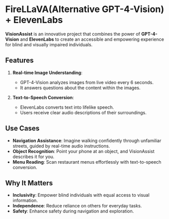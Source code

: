 # FireLLaVA(Alternative GPT-4-Vision) + ElevenLabs

**VisionAssist** is an innovative project that combines the power of **GPT-4-Vision** and **ElevenLabs** to create an accessible and empowering experience for blind and visually impaired individuals.

## Features

1. **Real-time Image Understanding**:
   - GPT-4-Vision analyzes images from live video every 6 seconds.
   - It answers questions about the content within the images.

2. **Text-to-Speech Conversion**:
   - ElevenLabs converts text into lifelike speech.
   - Users receive clear audio descriptions of their surroundings.

## Use Cases

- **Navigation Assistance**: Imagine walking confidently through unfamiliar streets, guided by real-time audio instructions.
- **Object Recognition**: Point your phone at an object, and VisionAssist describes it for you.
- **Menu Reading**: Scan restaurant menus effortlessly with text-to-speech conversion.

## Why It Matters

- **Inclusivity**: Empower blind individuals with equal access to visual information.
- **Independence**: Reduce reliance on others for everyday tasks.
- **Safety**: Enhance safety during navigation and exploration.
